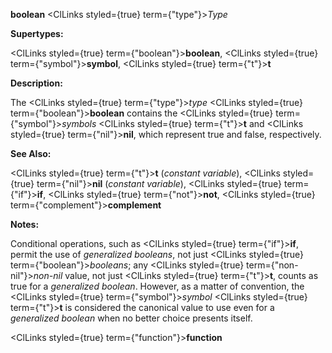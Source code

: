 **boolean** <ClLinks styled={true} term={"type"}><i>Type</i></ClLinks> 



**Supertypes:** 



<ClLinks styled={true} term={"boolean"}><b>boolean</b></ClLinks>, <ClLinks styled={true} term={"symbol"}><b>symbol</b></ClLinks>, <ClLinks styled={true} term={"t"}><b>t</b></ClLinks> 



**Description:** 



The <ClLinks styled={true} term={"type"}><i>type</i></ClLinks> <ClLinks styled={true} term={"boolean"}><b>boolean</b></ClLinks> contains the <ClLinks styled={true} term={"symbol"}><i>symbols</i></ClLinks> <ClLinks styled={true} term={"t"}><b>t</b></ClLinks> and <ClLinks styled={true} term={"nil"}><b>nil</b></ClLinks>, which represent true and false, respectively. 



**See Also:** 



<ClLinks styled={true} term={"t"}><b>t</b></ClLinks> (*constant variable*), <ClLinks styled={true} term={"nil"}><b>nil</b></ClLinks> (*constant variable*), <ClLinks styled={true} term={"if"}><b>if</b></ClLinks>, <ClLinks styled={true} term={"not"}><b>not</b></ClLinks>, <ClLinks styled={true} term={"complement"}><b>complement</b></ClLinks> 



**Notes:** 



Conditional operations, such as <ClLinks styled={true} term={"if"}><b>if</b></ClLinks>, permit the use of *generalized booleans*, not just <ClLinks styled={true} term={"boolean"}><i>booleans</i></ClLinks>; any <ClLinks styled={true} term={"non-nil"}><i>non-nil</i></ClLinks> value, not just <ClLinks styled={true} term={"t"}><b>t</b></ClLinks>, counts as true for a *generalized boolean*. However, as a matter of convention, the <ClLinks styled={true} term={"symbol"}><i>symbol</i></ClLinks> <ClLinks styled={true} term={"t"}><b>t</b></ClLinks> is considered the canonical value to use even for a *generalized boolean* when no better choice presents itself.  







<ClLinks styled={true} term={"function"}><b>function</b></ClLinks> 



